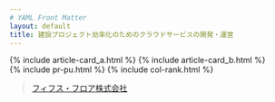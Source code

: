 ```yaml
---
# YAML Front Matter
layout: default
title: 建設プロジェクト効率化のためのクラウドサービスの開発・運営
---
```


<div class="col-12 col-sm-7 col-md maincol">
  <div class="row">
    <!-- メインカラム -->
    {% include article-card_a.html %}
    {% include article-card_b.html %}
  </div>
</div>

<div class="col-sm-5 col-md-4 d-none d-sm-block subcol-right">
  <div class="row mt-15">
  <!-- 右カラム -->
    {% include pr-pu.html %}
    {% include col-rank.html %}
    <div class="w-100"></div>
    <div class="col-12">
      <div class="fb-page" data-href="https://www.facebook.com/5thfloorinc/" data-tabs="" data-width="" data-height="" data-small-header="false" data-adapt-container-width="true" data-hide-cover="false" data-show-facepile="true">
        <blockquote cite="https://www.facebook.com/5thfloorinc/" class="fb-xfbml-parse-ignore"><a href="https://www.facebook.com/5thfloorinc/">フィフス・フロア株式会社</a></blockquote>
      </div>
    </div>
  </div>
</div>
